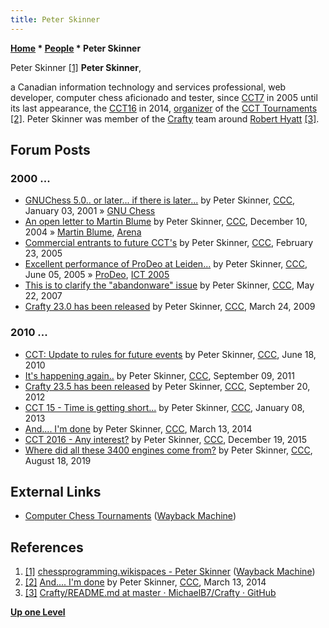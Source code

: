 ```yaml
---
title: Peter Skinner
---
```

**[Home](Home "Home") \* [People](People "People") \* Peter Skinner**



 [](File:Peter-skinner.jpg) Peter Skinner <a id="cite-note-1" href="#cite-ref-1">[1]</a> 
**Peter Skinner**,  

a Canadian information technology and services professional, web developer, computer chess aficionado and tester, since [CCT7](CCT7 "CCT7") in 2005 until its last appearance, the [CCT16](CCT16 "CCT16") in 2014, [organizer](Category:Tournament_Director "Category:Tournament Director") of the [CCT Tournaments](CCT_Tournaments "CCT Tournaments") <a id="cite-note-2" href="#cite-ref-2">[2]</a>.
Peter Skinner was member of the [Crafty](Crafty "Crafty") team around [Robert Hyatt](Robert_Hyatt "Robert Hyatt") <a id="cite-note-3" href="#cite-ref-3">[3]</a>. 



## Forum Posts


### 2000 ...


* [GNUChess 5.0.. or later... if there is later...](https://www.stmintz.com/ccc/index.php?id=147909) by Peter Skinner, [CCC](CCC "CCC"), January 03, 2001 » [GNU Chess](GNU_Chess "GNU Chess")
* [An open letter to Martin Blume](https://www.stmintz.com/ccc/index.php?id=400061) by Peter Skinner, [CCC](CCC "CCC"), December 10, 2004 » [Martin Blume](Martin_Blume "Martin Blume"), [Arena](Arena "Arena")
* [Commercial entrants to future CCT's](https://www.stmintz.com/ccc/index.php?id=413571) by Peter Skinner, [CCC](CCC "CCC"), February 23, 2005
* [Excellent performance of ProDeo at Leiden...](https://www.stmintz.com/ccc/index.php?id=429859) by Peter Skinner, [CCC](CCC "CCC"), June 05, 2005 » [ProDeo](ProDeo "ProDeo"), [ICT 2005](ICT_2005 "ICT 2005")
* [This is to clarify the "abandonware" issue](http://www.talkchess.com/forum/viewtopic.php?t=13949) by Peter Skinner, [CCC](CCC "CCC"), May 22, 2007
* [Crafty 23.0 has been released](http://www.talkchess.com/forum/viewtopic.php?t=27165) by Peter Skinner, [CCC](CCC "CCC"), March 24, 2009


### 2010 ...


* [CCT: Update to rules for future events](http://www.talkchess.com/forum3/viewtopic.php?f=2&t=35026) by Peter Skinner, [CCC](CCC "CCC"), June 18, 2010
* [It's happening again..](http://www.talkchess.com/forum/viewtopic.php?t=40341) by Peter Skinner, [CCC](CCC "CCC"), September 09, 2011
* [Crafty 23.5 has been released](http://www.talkchess.com/forum/viewtopic.php?t=45228) by Peter Skinner, [CCC](CCC "CCC"), September 20, 2012
* [CCT 15 - Time is getting short...](http://www.talkchess.com/forum/viewtopic.php?t=46810) by Peter Skinner, [CCC](CCC "CCC"), January 08, 2013
* [And.... I'm done](http://www.talkchess.com/forum3/viewtopic.php?t=51587) by Peter Skinner, [CCC](CCC "CCC"), March 13, 2014
* [CCT 2016 - Any interest?](http://www.talkchess.com/forum3/viewtopic.php?f=2&t=58626) by Peter Skinner, [CCC](CCC "CCC"), December 19, 2015
* [Where did all these 3400 engines come from?](http://www.talkchess.com/forum3/viewtopic.php?f=2&t=71589) by Peter Skinner, [CCC](CCC "CCC"), August 18, 2019


## External Links


* [Computer Chess Tournaments](http://web.archive.org/web/20140330102753/http://cctchess.com/) ([Wayback Machine](https://en.wikipedia.org/wiki/Wayback_Machine))


## References


1. <a id="cite-ref-1" href="#cite-note-1">[1]</a> [chessprogramming.wikispaces - Peter Skinner](http://web.archive.org/web/20180712230732/https://chessprogramming.wikispaces.com/Peter+Skinner) ([Wayback Machine](https://en.wikipedia.org/wiki/Wayback_Machine))
2. <a id="cite-ref-2" href="#cite-note-2">[2]</a> [And.... I'm done](http://www.talkchess.com/forum3/viewtopic.php?t=51587) by Peter Skinner, [CCC](CCC "CCC"), March 13, 2014
3. <a id="cite-ref-3" href="#cite-note-3">[3]</a> [Crafty/README.md at master · MichaelB7/Crafty · GitHub](https://github.com/MichaelB7/Crafty/blob/master/README.md)

**[Up one Level](People "People")**







 
